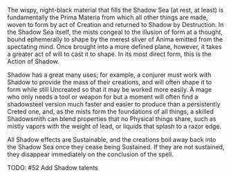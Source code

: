 The wispy, night-black material that fills the Shadow Sea (at rest, at least) is fundamentally the Prima Materia from which all other things are made, woven to form by act of Creation and returned to Shadow by Destruction. In the Shadow Sea itself, the mists congeal to the illusion of form at a thought, bound ephemerally to shape by the merest sliver of Anima emitted from the spectating mind. Once brought into a more defined plane, however, it takes a greater act of will to cast it to shape. In its most direct form, this is the Action of Shadow.

Shadow has a great many uses; for example, a conjurer must work with Shadow to provide the mass of their creations, and will often shape it to form while still Uncreated so that it may be worked more easily. A mage who only needs a tool or weapon for but a moment will often find a shadowsteel version much faster and easier to produce than a persistently Creted one, and, as the mists form the foundations of all things, a skilled Shadowsmith can blend properties that no Physical things share, such as mistly vapors with the weight of lead, or liquids that splash to a razor edge.

All Shadow effects are Sustainable, and the creations boil away back into the Shadow Sea once they cease being Sustained. If they are not sustained, they disappear immediately on the conclusion of the spell.

TODO: #52 Add Shadow talents